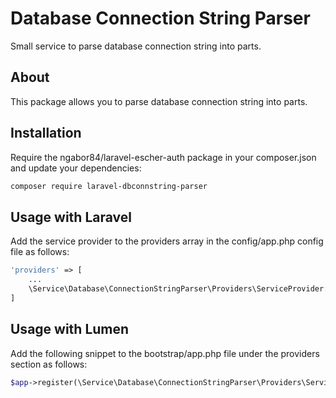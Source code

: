 # Database Connection String Parser
Small service to parse database connection string into parts.

## About
This package allows you to parse database connection string into parts.

## Installation
Require the ngabor84/laravel-escher-auth package in your composer.json and update your dependencies:
```bash
composer require laravel-dbconnstring-parser
```

## Usage with Laravel
Add the service provider to the providers array in the config/app.php config file as follows:
```php
'providers' => [
    ...
    \Service\Database\ConnectionStringParser\Providers\ServiceProvider::class,
]
```

## Usage with Lumen
Add the following snippet to the bootstrap/app.php file under the providers section as follows:
```php
$app->register(\Service\Database\ConnectionStringParser\Providers\ServiceProvider::class);
```

